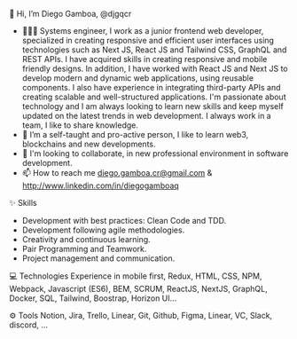 👋 Hi, I’m Diego Gamboa, @djgqcr 
- 🧑🏽‍💻 Systems engineer, I work as a junior frontend web developer, specialized in creating responsive and efficient user interfaces using technologies such as Next JS, React JS and Tailwind CSS, GraphQL and REST APIs. I have acquired skills in creating responsive and mobile friendly designs. In addition, I have worked with React JS and Next JS to develop modern and dynamic web applications, using reusable components.
I also have experience in integrating third-party APIs and creating scalable and well-structured applications.
I'm passionate about technology and I am always looking to learn new skills and keep myself updated on the latest trends in web development. I always work in a team, I like to share knowledge.
- 🌱 I’m a self-taught and pro-active person, I like to learn web3, blockchains and new developments.
- 💞️ I'm looking to collaborate, in new professional environment in software development.
- 📫 How to reach me diego.gamboa.cr@gmail.com & http://www.linkedin.com/in/diegogamboaq

✨ Skills
- Development with best practices: Clean Code and TDD.
- Development following agile methodologies.
- Creativity and continuous learning.
- Pair Programming and Teamwork.
- Project management and communication.

💻 Technologies
Experience in mobile first, Redux, HTML, CSS, NPM, Webpack, Javascript (ES6), BEM, SCRUM,  ReactJS, NextJS, GraphQL, Docker, SQL, Tailwind, Boostrap, Horizon UI...

⚙️ Tools
Notion, Jira, Trello, Linear, Git, Github, Figma, Linear, VC, Slack, discord, ...

<!---
djgqcr/djgqcr ✨ ✨ 
--->
